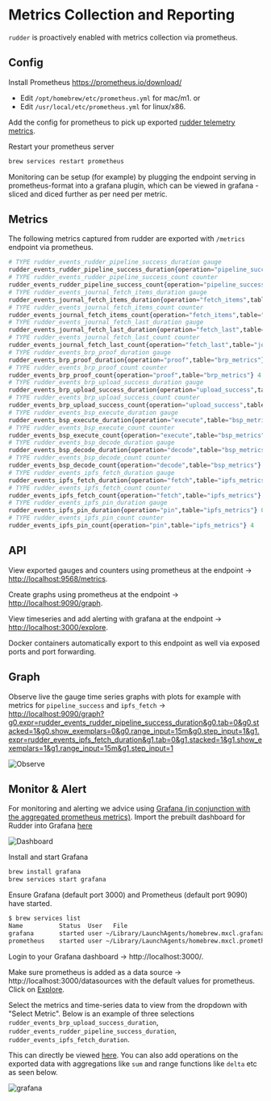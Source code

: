 # Metrics Collection and Reporting

`rudder` is proactively enabled with metrics collection via prometheus.

## Config

Install Prometheus <https://prometheus.io/download/>

* Edit `/opt/homebrew/etc/prometheus.yml` for mac/m1.
or
* Edit `/usr/local/etc/prometheus.yml` for linux/x86.

Add the config for prometheus to pick up exported [rudder telemetry metrics](../lib/rudder/metrics/prometheus.yml).

Restart your prometheus server

```bash
brew services restart prometheus
```

Monitoring can be setup (for example) by plugging the endpoint serving in prometheus-format into a grafana plugin, which can be viewed in grafana - sliced and diced further as per need per metric.

## Metrics

The following metrics captured from rudder are exported with `/metrics` endpoint via prometheus.

```elixir
# TYPE rudder_events_rudder_pipeline_success_duration gauge
rudder_events_rudder_pipeline_success_duration{operation="pipeline_success",table="rudder_metrics"} 0.004265
# TYPE rudder_events_rudder_pipeline_success_count counter
rudder_events_rudder_pipeline_success_count{operation="pipeline_success",table="rudder_metrics"} 4
# TYPE rudder_events_journal_fetch_items_duration gauge
rudder_events_journal_fetch_items_duration{operation="fetch_items",table="journal_metrics"} 1.2e-5
# TYPE rudder_events_journal_fetch_items_count counter
rudder_events_journal_fetch_items_count{operation="fetch_items",table="journal_metrics"} 1
# TYPE rudder_events_journal_fetch_last_duration gauge
rudder_events_journal_fetch_last_duration{operation="fetch_last",table="journal_metrics"} 3.6e-5
# TYPE rudder_events_journal_fetch_last_count counter
rudder_events_journal_fetch_last_count{operation="fetch_last",table="journal_metrics"} 1
# TYPE rudder_events_brp_proof_duration gauge
rudder_events_brp_proof_duration{operation="proof",table="brp_metrics"} 6.259999999999999e-4
# TYPE rudder_events_brp_proof_count counter
rudder_events_brp_proof_count{operation="proof",table="brp_metrics"} 4
# TYPE rudder_events_brp_upload_success_duration gauge
rudder_events_brp_upload_success_duration{operation="upload_success",table="brp_metrics"} 0.0023769999999999998
# TYPE rudder_events_brp_upload_success_count counter
rudder_events_brp_upload_success_count{operation="upload_success",table="brp_metrics"} 4
# TYPE rudder_events_bsp_execute_duration gauge
rudder_events_bsp_execute_duration{operation="execute",table="bsp_metrics"} 2.1799999999999999e-4
# TYPE rudder_events_bsp_execute_count counter
rudder_events_bsp_execute_count{operation="execute",table="bsp_metrics"} 4
# TYPE rudder_events_bsp_decode_duration gauge
rudder_events_bsp_decode_duration{operation="decode",table="bsp_metrics"} 0.0
# TYPE rudder_events_bsp_decode_count counter
rudder_events_bsp_decode_count{operation="decode",table="bsp_metrics"} 4
# TYPE rudder_events_ipfs_fetch_duration gauge
rudder_events_ipfs_fetch_duration{operation="fetch",table="ipfs_metrics"} 0.001588
# TYPE rudder_events_ipfs_fetch_count counter
rudder_events_ipfs_fetch_count{operation="fetch",table="ipfs_metrics"} 4
# TYPE rudder_events_ipfs_pin_duration gauge
rudder_events_ipfs_pin_duration{operation="pin",table="ipfs_metrics"} 0.00174
# TYPE rudder_events_ipfs_pin_count counter
rudder_events_ipfs_pin_count{operation="pin",table="ipfs_metrics"} 4
```

## API

View exported gauges and counters using prometheus at the endpoint ->  <http://localhost:9568/metrics>.

Create graphs using prometheus at the endpoint -> <http://localhost:9090/graph>.

View timeseries and add alerting with grafana at the endpoint -> <http://localhost:3000/explore>.

Docker containers automatically export to this endpoint as well via exposed ports and port forwarding.

## Graph

Observe live the gauge time series graphs with plots for example with metrics for `pipeline_success` and `ipfs_fetch` -> <http://localhost:9090/graph?g0.expr=rudder_events_rudder_pipeline_success_duration&g0.tab=0&g0.stacked=1&g0.show_exemplars=0&g0.range_input=15m&g0.step_input=1&g1.expr=rudder_events_ipfs_fetch_duration&g1.tab=0&g1.stacked=1&g1.show_exemplars=1&g1.range_input=15m&g1.step_input=1>

![Observe](./prometheus.png)

## Monitor & Alert

For monitoring and alerting we advice using [Grafana (in conjunction with the aggregated prometheus metrics)](https://grafana.com/docs/grafana/latest/getting-started/get-started-grafana-prometheus/). Import the prebuilt dashboard for Rudder into Grafana [here](./grafana_rudder_dashboard.json)

![Dashboard](./dashboard.png)

Install and start Grafana

```bash
brew install grafana
brew services start grafana
```

Ensure Grafana (default port 3000) and Prometheus (default port 9090) have started.

```bash
$ brew services list
Name          Status  User   File
grafana       started user ~/Library/LaunchAgents/homebrew.mxcl.grafana.plist
prometheus    started user ~/Library/LaunchAgents/homebrew.mxcl.prometheus.plist
```

Login to your Grafana dashboard -> http://localhost:3000/.

Make sure prometheus is added as a data source -> http://localhost:3000/datasources with the default values for prometheus. Click on [Explore](http://localhost:3000/explore?left=%7B%22datasource%22:%22lVZwdz8Vz%22,%22queries%22:%5B%7B%22refId%22:%22A%22,%22datasource%22:%7B%22type%22:%22prometheus%22,%22uid%22:%22lVZwdz8Vz%22%7D%7D%5D,%22range%22:%7B%22from%22:%22now-1h%22,%22to%22:%22now%22%7D%7D&orgId=1).

Select the metrics and time-series data to view from the dropdown with "Select Metric".
Below is an example of three selections `rudder_events_brp_upload_success_duration`, `rudder_events_rudder_pipeline_success_duration`, `rudder_events_ipfs_fetch_duration`.

This can directly be viewed [here](http://localhost:3000/explore?left=%7B%22datasource%22:%22lVZwdz8Vz%22,%22queries%22:%5B%7B%22refId%22:%22A%22,%22datasource%22:%7B%22type%22:%22prometheus%22,%22uid%22:%22lVZwdz8Vz%22%7D,%22editorMode%22:%22builder%22,%22expr%22:%22rudder_events_brp_upload_success_duration%22,%22legendFormat%22:%22__auto%22,%22range%22:true,%22instant%22:true%7D,%7B%22refId%22:%22B%22,%22datasource%22:%7B%22type%22:%22prometheus%22,%22uid%22:%22lVZwdz8Vz%22%7D,%22editorMode%22:%22builder%22,%22expr%22:%22rudder_events_rudder_pipeline_success_duration%22,%22legendFormat%22:%22__auto%22,%22range%22:true,%22instant%22:true%7D,%7B%22refId%22:%22C%22,%22datasource%22:%7B%22type%22:%22prometheus%22,%22uid%22:%22lVZwdz8Vz%22%7D,%22editorMode%22:%22builder%22,%22expr%22:%22rudder_events_ipfs_fetch_duration%22,%22legendFormat%22:%22__auto%22,%22range%22:true,%22instant%22:true%7D%5D,%22range%22:%7B%22from%22:%22now-15m%22,%22to%22:%22now%22%7D%7D&orgId=1). You can also add operations on the exported data with aggregations like `sum` and range functions like `delta` etc as seen below.

![grafana](./grafana.png)

